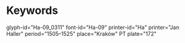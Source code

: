 # Keywords
glyph-id="Ha-09_0311"
font-id="Ha-09"
printer-id="Ha"
printer="Jan Haller"
period="1505–1525"
place="Kraków"
PT plate="172"
